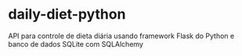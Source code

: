 # daily-diet-python
API para controle de dieta diária usando framework Flask do Python e banco de dados SQLite com SQLAlchemy 
